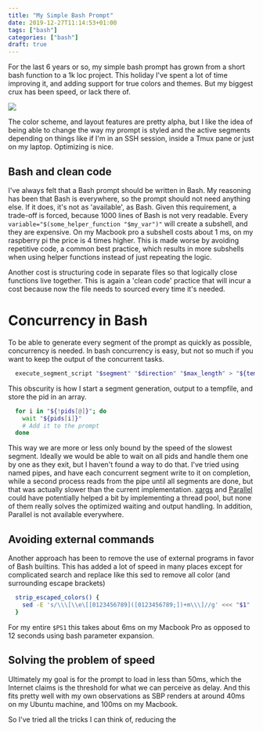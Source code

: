```yaml
---
title: "My Simple Bash Prompt"
date: 2019-12-27T11:14:53+01:00
tags: ["bash"]
categories: ["bash"]
draft: true
---
```


For the last 6 years or so, my simple bash prompt has grown from a short bash
function to a 1k loc project. This holiday I've spent a lot of time improving
it, and adding support for true colors and themes. But my biggest crux has been
speed, or lack there of.

<a href="https://asciinema.org/a/0efgJrqQJY2vH1XguXjX3xV1c" target="_blank"><img src="https://asciinema.org/a/0efgJrqQJY2vH1XguXjX3xV1c.svg" /></a>

The color scheme, and layout features are pretty alpha, but I like the idea of
being able to change the way my prompt is styled and the active segments
depending on things like if I'm in an SSH session, inside a Tmux pane or just on
my laptop. Optimizing is nice.


## Bash and clean code
I've always felt that a Bash prompt should be written in Bash. My reasoning has
been that Bash is everywhere, so the prompt should not need anything else. If it
does, it's not as 'available', as Bash. Given this requirement, a trade-off
is forced, because 1000 lines of Bash is not very readable. Every
`variable="$(some_helper_function "$my_var")"` will create a subshell, and they
are expensive. On my Macbook pro a subshell costs about 1 ms, on my raspberry
pi the price is 4 times higher. This is made worse by avoiding repetitive code,
a common best practice, which results in more subshells when using helper
functions instead of just repeating the logic.

Another cost is structuring code in separate files so that logically close
functions live together. This is again a 'clean code' practice that will incur a
cost because now the file needs to sourced every time it's needed.



# Concurrency in Bash
To be able to generate every segment of the
prompt as quickly as possible, concurrency is needed. In bash concurrency is
easy, but not so much if you want to keep the output of the concurrent tasks.

```Bash
  execute_segment_script "$segment" "$direction" "$max_length" > "${tempdir}/${i}" & pids[i]=$!
```

This obscurity is how I start a segment generation, output to a tempfile, and
store the pid in an array.

```Bash
  for i in "${!pids[@]}"; do
    wait "${pids[i]}"
    # Add it to the prompt
  done
```

This way we are more or less only bound by the speed of the slowest segment.
Ideally we would be able to wait on all pids and handle them one by one as they
exit, but I haven't found a way to do that. I've tried using named pipes, and
have each concurrent segment write to it on completion, while a second process reads from the
pipe until all segments are done, but that was actually slower than the current
implementation. [xargs](https://stackoverflow.com/a/28358088/3503302) and
[Parallel](https://www.gnu.org/software/parallel/) could have potentially helped
a bit by implementing a thread pool, but none of them really solves the
optimized waiting and output handling. In addition, Parallel is not available
everywhere.


## Avoiding external commands
Another approach has been to remove the use of external programs in favor of
Bash builtins. This has added a lot of speed in many places except for
complicated search and replace like this sed to remove all color (and
surrounding escape brackets)

```Bash
  strip_escaped_colors() {
    sed -E 's/\\\[\\e\[[0123456789]([0123456789;])+m\\\]//g' <<< "$1"
  }
```
For my entire `$PS1` this takes about 6ms on my Macbook Pro as opposed to 12
seconds using bash parameter expansion.


## Solving the problem of speed
Ultimately my goal is for the prompt to load in less than 50ms, which the
Internet claims is the threshold for what we can perceive as delay. And this
fits pretty well with my own observations as SBP renders at around 40ms on my
Ubuntu machine, and 100ms on my Macbook.

So I've tried all the tricks I can think of, reducing the   
